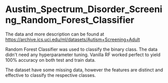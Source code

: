 # Austim_Spectrum_Disorder_Screening_Random_Forest_Classifier

The data and more description can be found at https://archive.ics.uci.edu/ml/datasets/Autism+Screening+Adult

Random Forest Classifier was used to classify the binary class.
The data didn't need any hyperparameter tuning. Vanilla RF worked perfect to yield 100% accuracy on both test and train data.

The dataset have some missing data, however the features are distinct and effective to classify the respective classes. 
